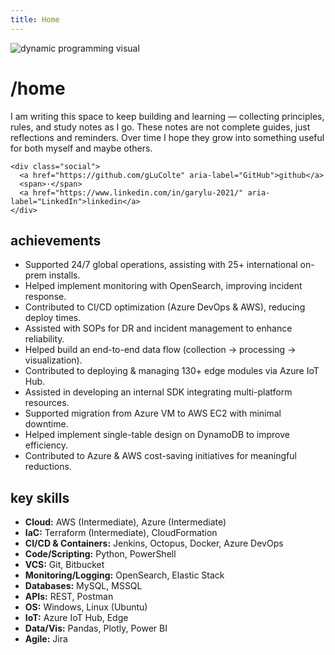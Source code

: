 ```yaml
---
title: Home
---
```


<div class="hero">
  <div class="hero-visual">
    <img src="{{ '/assets/dp.png' | relative_url }}" alt="dynamic programming visual" />
  </div>

  <div class="hero-text">
    <h1>/home</h1>
    <p>
      I am writing this space to keep building and learning —
      collecting principles, rules, and study notes as I go.
      These notes are not complete guides, just reflections and reminders.
      Over time I hope they grow into something useful for both myself and maybe others.
    </p>

    <div class="social">
      <a href="https://github.com/gLuColte" aria-label="GitHub">github</a>
      <span>·</span>
      <a href="https://www.linkedin.com/in/garylu-2021/" aria-label="LinkedIn">linkedin</a>
    </div>
  </div>
</div>

<div class="sections">
  <section class="section">
    <h2>achievements</h2>
    <ul class="list">
      <li>Supported 24/7 global operations, assisting with 25+ international on-prem installs.</li>
      <li>Helped implement monitoring with OpenSearch, improving incident response.</li>
      <li>Contributed to CI/CD optimization (Azure DevOps &amp; AWS), reducing deploy times.</li>
      <li>Assisted with SOPs for DR and incident management to enhance reliability.</li>
      <li>Helped build an end-to-end data flow (collection → processing → visualization).</li>
      <li>Contributed to deploying &amp; managing 130+ edge modules via Azure IoT Hub.</li>
      <li>Assisted in developing an internal SDK integrating multi-platform resources.</li>
      <li>Supported migration from Azure VM to AWS EC2 with minimal downtime.</li>
      <li>Helped implement single-table design on DynamoDB to improve efficiency.</li>
      <li>Contributed to Azure &amp; AWS cost-saving initiatives for meaningful reductions.</li>
    </ul>
  </section>

  <section class="section">
    <h2>key skills</h2>
    <ul class="list">
      <li><strong>Cloud:</strong> AWS (Intermediate), Azure (Intermediate)</li>
      <li><strong>IaC:</strong> Terraform (Intermediate), CloudFormation</li>
      <li><strong>CI/CD &amp; Containers:</strong> Jenkins, Octopus, Docker, Azure DevOps</li>
      <li><strong>Code/Scripting:</strong> Python, PowerShell</li>
      <li><strong>VCS:</strong> Git, Bitbucket</li>
      <li><strong>Monitoring/Logging:</strong> OpenSearch, Elastic Stack</li>
      <li><strong>Databases:</strong> MySQL, MSSQL</li>
      <li><strong>APIs:</strong> REST, Postman</li>
      <li><strong>OS:</strong> Windows, Linux (Ubuntu)</li>
      <li><strong>IoT:</strong> Azure IoT Hub, Edge</li>
      <li><strong>Data/Vis:</strong> Pandas, Plotly, Power BI</li>
      <li><strong>Agile:</strong> Jira</li>
    </ul>
  </section>
</div>
